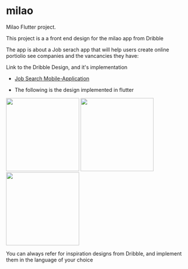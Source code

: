 # milao

Milao Flutter project.

This project is a a front end design for the milao app from Dribble

The app is about a Job serach app that will help users create online portiolio see companies and the vancancies they have:

Link to the Dribble Design, and it's implementation

- [Job Search Mobile-Application](https://dribbble.com/shots/17353253-Job-Search-Platform-Mobile-App)

- The following is the design implemented in flutter

<p float ="left">
<img src="![](./home/nzovia/Desktop/images/milao/screen1.jpg?raw=true" width = "200"/>
<img src= !"/home/nzovia/Desktop/images/milao/screen2.jpg" width ="200"/>
<img src =!"/home/nzovia/Desktop/images/milao/screen2.jpg" width ="200"/>


  </p>



You can always refer for inspiration designs from Dribble, and implement them in the language of your choice

